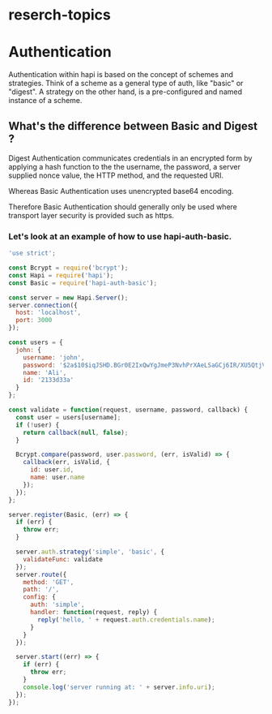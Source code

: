 # reserch-topics

# Authentication

Authentication within hapi is based on the concept of schemes and strategies. Think of a scheme as a general type of auth, like "basic" or "digest". A strategy on the other hand, is a pre-configured and named instance of a scheme.

## What's the difference between Basic and Digest ?

Digest Authentication communicates credentials in an encrypted form by applying a hash function to the the username, the password, a server supplied nonce value, the HTTP method, and the requested URI.

Whereas Basic Authentication uses unencrypted base64 encoding.

Therefore Basic Authentication should generally only be used where transport layer security is provided such as https.

### Let's look at an example of how to use hapi-auth-basic.

```js
'use strict';

const Bcrypt = require('bcrypt');
const Hapi = require('hapi');
const Basic = require('hapi-auth-basic');

const server = new Hapi.Server();
server.connection({
  host: 'localhost',
  port: 3000
});

const users = {
  john: {
    username: 'john',
    password: '$2a$10$iqJSHD.BGr0E2IxQwYgJmeP3NvhPrXAeLSaGCj6IR/XU5QtjVu5Tm', // 'secret'
    name: 'Ali',
    id: '2133d33a'
  }
};

const validate = function(request, username, password, callback) {
  const user = users[username];
  if (!user) {
    return callback(null, false);
  }

  Bcrypt.compare(password, user.password, (err, isValid) => {
    callback(err, isValid, {
      id: user.id,
      name: user.name
    });
  });
};

server.register(Basic, (err) => {
  if (err) {
    throw err;
  }

  server.auth.strategy('simple', 'basic', {
    validateFunc: validate
  });
  server.route({
    method: 'GET',
    path: '/',
    config: {
      auth: 'simple',
      handler: function(request, reply) {
        reply('hello, ' + request.auth.credentials.name);
      }
    }
  });

  server.start((err) => {
    if (err) {
      throw err;
    }
    console.log('server running at: ' + server.info.uri);
  });
});
```
